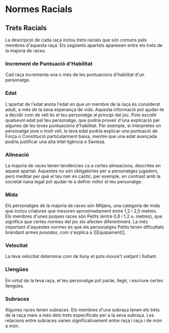 # Normes Racials

## Trets Racials
La descripció de cada raça inclou trets racials que són comuns pels membres d'aquesta raça. Els següents apartats apareixen entre els trets de la majoria de races.

### Increment de Puntuació d'Habilitat
Cad raça incrementa una o més de les puntuacions d'habilitat d'un personatge.

### Edat
L'apartat de l'edat anota l'edat en que un membre de la raça és considerat adult, a més de la seva esperança de vida. Aquesta informació pot ajudar-te a decidir com de vell és el teu personatge al principi del joc. Pots escollir qualsevol edat pel teu personatge, que podria proveir d'una explicació per algunes de les teves puntuacions d'habilitat. Per exemple, si interpretes un personatge jove o molt vell, la teva edat podria explicar una puntuació de Força o Constitució particularment baixa, mentre que una edat avançada podria justificar una alta Intel·ligència o Saviesa.

### Alineació
La majoria de races tenen tendències ca a certes alineacions, descrites en aquest apartat. Aquestes no són obligatòries per a personatges jugadors, però meditar per què el teu nan és caòtic, per exemple, en contrast amb la societat nana legal pot ajudar-te a definir millor el teu personatge.

### Mida
Els personatges de la majoria de races són Mitjans, una categoria de mida que inclou criatures que mesuren aproximadament entre 1,2 i 2,5 metres. Els membres d'unes poques races són Petits (entre 0,6 i 1,2 u. metres), que significa que certes normes del joc els afecten diferentment. La més important d'aquestes normes és que els personatges Petits tenen dificultats brandant armes *pesades*, com s'explica a [[Equipament]].

### Velocitat
La teva velocitat determina com de lluny et pots moure't viatjant i lluitant.

### Llengües
En virtut de la teva raça, el teu personatge pot parlar, llegir, i escriure certes llengües.

### Subraces
Algunes races tenen subraces. Els membres d'una subraça tenen els trets de la raça mare a més dels trets especificats per a la seva subraça. Les relacions entre subraces varien significativament entre raça i raça i de món a món.

